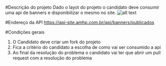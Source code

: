 #Descrição do projeto
Dado o layot do projeto o candidato deve consumir uma api de banners e disponibilizar o mesmo no site.
![alt text](/thiagoborgesamhp/portal-colaborador/blob/main/images/trecho_banner.jpg?raw=true)

#Endereço da API
https://api-site.amhp.com.br/api/banners/publicados

#Condições gerais
1. O Candidato deve criar um fork do projeto
2. Fica a critério do candidato a escolha de como vai ser consumido a api
3. Ao final da resolução do problema o candidato vai ter que abrir um pull request com a resolução do problema
